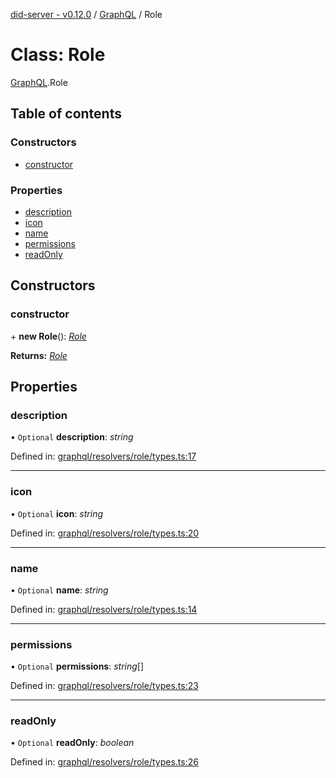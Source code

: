 [did-server - v0.12.0](../README.md) / [GraphQL](../modules/graphql.md) / Role

# Class: Role

[GraphQL](../modules/graphql.md).Role

## Table of contents

### Constructors

- [constructor](graphql.role.md#constructor)

### Properties

- [description](graphql.role.md#description)
- [icon](graphql.role.md#icon)
- [name](graphql.role.md#name)
- [permissions](graphql.role.md#permissions)
- [readOnly](graphql.role.md#readonly)

## Constructors

### constructor

\+ **new Role**(): [*Role*](graphql.role.md)

**Returns:** [*Role*](graphql.role.md)

## Properties

### description

• `Optional` **description**: *string*

Defined in: [graphql/resolvers/role/types.ts:17](https://github.com/Puzzlepart/did/blob/dev/server/graphql/resolvers/role/types.ts#L17)

___

### icon

• `Optional` **icon**: *string*

Defined in: [graphql/resolvers/role/types.ts:20](https://github.com/Puzzlepart/did/blob/dev/server/graphql/resolvers/role/types.ts#L20)

___

### name

• `Optional` **name**: *string*

Defined in: [graphql/resolvers/role/types.ts:14](https://github.com/Puzzlepart/did/blob/dev/server/graphql/resolvers/role/types.ts#L14)

___

### permissions

• `Optional` **permissions**: *string*[]

Defined in: [graphql/resolvers/role/types.ts:23](https://github.com/Puzzlepart/did/blob/dev/server/graphql/resolvers/role/types.ts#L23)

___

### readOnly

• `Optional` **readOnly**: *boolean*

Defined in: [graphql/resolvers/role/types.ts:26](https://github.com/Puzzlepart/did/blob/dev/server/graphql/resolvers/role/types.ts#L26)
